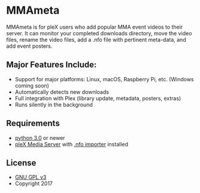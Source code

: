 # MMAmeta

MMAmeta is for pleX users who add popular MMA event videos to their server.  It can monitor your completed downloads directory, move the video files, rename the video files, add a .nfo file with pertinent meta-data, and add event posters.


## Major Features Include:

 * Support for major platforms: Linux, macOS, Raspberry Pi, etc. (Windows coming soon)
 * Automatically detects new downloads
 * Full integration with Plex (library update, metadata, posters, extras)
 * Runs silently in the background

## Requirements
 * [python 3.0](https://www.python.org/downloads/) or newer
 * [pleX Media Server](https://www.plex.tv/downloads/) with [.nfo importer](https://forums.plex.tv/discussion/38402/metadata-agents-for-exported-xbmc-library) installed
 
## License
 * [GNU GPL v3](http://www.gnu.org/licenses/gpl.html)
 * Copyright 2017
